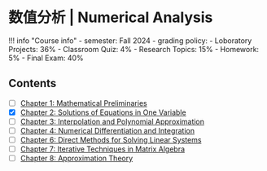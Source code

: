 # 数值分析 | Numerical Analysis

!!! info "Course info"
    - semester: Fall 2024
    - grading policy:
        - Loboratory Projects: 36%
        - Classroom Quiz: 4%
        - Research Topics: 15%
        - Homework: 5%
        - Final Exam: 40%

## Contents

- [ ] [Chapter 1: Mathematical Preliminaries](chapter1.md)
- [x] [Chapter 2: Solutions of Equations in One Variable](chapter2.md)
- [ ] [Chapter 3: Interpolation and Polynomial Approximation](chapter3.md)
- [ ] [Chapter 4: Numerical Differentiation and Integration](chapter4.md)
- [ ] [Chapter 6: Direct Methods for Solving Linear Systems](chapter6.md)
- [ ] [Chapter 7: Iterative Techniques in Matrix Algebra](chapter7.md)
- [ ] [Chapter 8: Approximation Theory](chapter8.md)
